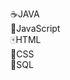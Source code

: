 ☕JAVA
<br>
🧃JavaScript
<br>
🀄HTML
<br>
🎴CSS
<br>
💾SQL
<div class="algo">
  <style>
    div.algo{
    backgroud-color:white;
    }
    </style>
  </div>
